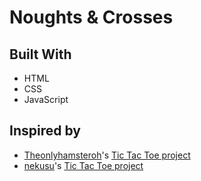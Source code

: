 # Noughts & Crosses

## Built With

- HTML
- CSS
- JavaScript

## Inspired by

- [Theonlyhamsteroh](https://github.com/Theonlyhamstertoh)'s [Tic Tac Toe project](https://github.com/Theonlyhamstertoh/tictactoe)
- [nekusu](https://github.com/nekusu)'s [Tic Tac Toe project](https://github.com/nekusu/tic-tac-toe)